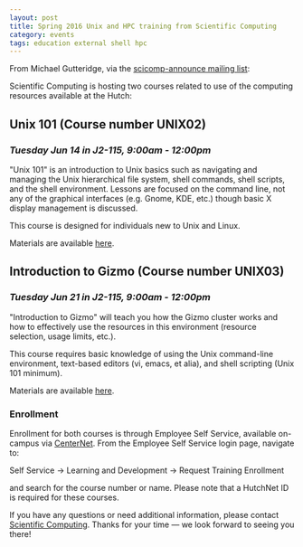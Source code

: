 ```yaml
---
layout: post
title: Spring 2016 Unix and HPC training from Scientific Computing
category: events
tags: education external shell hpc
---
```


From Michael Gutteridge, via the [scicomp-announce mailing list](https://lists.fhcrc.org/mailman/listinfo/scicomp-announce):


Scientific Computing is hosting two courses related to use of the computing resources available at the Hutch:

## Unix 101 (Course number UNIX02)

### *Tuesday Jun 14 in J2-115, 9:00am - 12:00pm*

"Unix 101" is an introduction to Unix basics such as navigating and managing the Unix hierarchical file system, shell commands, shell scripts, and the shell environment.
Lessons are focused on the command line, not any of the graphical interfaces (e.g. Gnome, KDE, etc.) though basic X display management is discussed.

This course is designed for individuals new to Unix and Linux.


Materials are available [here](https://teams.fhcrc.org/sites/citwiki/SciComp/Training%20Materials/Unix%20101/unix-101.html).


## Introduction to Gizmo (Course number UNIX03)

### *Tuesday Jun 21 in J2-115, 9:00am - 12:00pm*

"Introduction to Gizmo" will teach you how the Gizmo cluster works and how to effectively use the resources in this environment (resource selection, usage limits, etc.).

This course requires basic knowledge of using the Unix command-line environment, text-based editors (vi, emacs, et alia), and shell scripting (Unix 101 minimum).


Materials are available [here](https://teams.fhcrc.org/sites/citwiki/SciComp/Training%20Materials/Introduction%20to%20Gizmo/gizmo-101.html#slide1).


### Enrollment

Enrollment for both courses is through Employee Self Service, available on-campus via [CenterNet](https://centernet.fhcrc.org).
From the Employee Self Service login page, navigate to:

Self Service &rarr; Learning and Development &rarr; Request Training Enrollment

and search for the course number or name.
Please note that a HutchNet ID is required for these courses.

If you have any questions or need additional information, please contact [Scientific Computing](mailto:scicomp@fredhutch.org).
Thanks for your time &mdash; we look forward to seeing you there!
